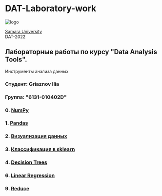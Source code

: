 # DAT-Laboratory-work 
![logo](https://ssau.ru/pagefiles/of_docs/Firm%20blocks_left-gorizont_naimenovanie_Rus.png)

[Samara University](https://ssau.ru/) <br/>
DAT-2022
## Лабораторные работы по курсу "Data Analysis Tools". <br/>
Инструменты анализа данных <br/>
### Студент: Griaznov Ilia
### Группа: "6131-010402D"

### 0. [NumPy](https://github.com/Dark-MonkGI/Data_Analysis_Tools_SAMARA_UNIVERSITY/tree/main/0.%20NumPy)
### 1. [Pandas](https://github.com/Dark-MonkGI/Data_Analysis_Tools_SAMARA_UNIVERSITY/tree/main/1.%20Pandas)
### 2. [Визуализация данных](https://github.com/Dark-MonkGI/Data_Analysis_Tools_SAMARA_UNIVERSITY/tree/main/2.%20%D0%92%D0%B8%D0%B7%D1%83%D0%B0%D0%BB%D0%B8%D0%B7%D0%B0%D1%86%D0%B8%D1%8F%20%D0%B4%D0%B0%D0%BD%D0%BD%D1%8B%D1%85)
### 3. [Классификация в sklearn](https://github.com/Dark-MonkGI/Data_Analysis_Tools_SAMARA_UNIVERSITY/tree/main/3.%20%D0%9A%D0%BB%D0%B0%D1%81%D1%81%D0%B8%D1%84%D0%B8%D0%BA%D0%B0%D1%86%D0%B8%D1%8F%20%D0%B2%20sklearn.%20%D0%9C%D0%B5%D1%82%D1%80%D0%B8%D0%BA%D0%B8%20%D0%BA%D0%BB%D0%B0%D1%81%D1%81%D0%B8%D1%84%D0%B8%D0%BA%D0%B0%D1%86%D0%B8%D0%B8)
### 4. [Decision Trees](https://github.com/Dark-MonkGI/Data_Analysis_Tools_SAMARA_UNIVERSITY/tree/main/4.%20Decision%20Trees)
### 6. [Linear Regression](https://github.com/Dark-MonkGI/Data_Analysis_Tools_SAMARA_UNIVERSITY/tree/main/6.%20Linear%20Regression)
### 9. [Reduce](https://github.com/Dark-MonkGI/Data_Analysis_Tools_SAMARA_UNIVERSITY/tree/main/9.%20Reduce)
